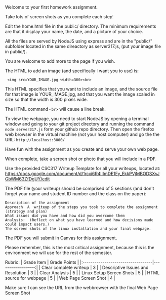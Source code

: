 Welcome to your first homework assignment.

Take lots of screen shots as you complete each step!

Edit the home.html file in the public/ directory. The minimum requirements are that it display your name, the date, and a picture of your choice. 

All the files are served by NodeJS using express and are in the "public/" subfolder located in the same direactory as server317.js, (put your image file in public/).

You are welcome to add more to the page if you wish.

The HTML to add an image (and specifically I want you to use) is: 

     <img src=YOUR_IMAGE.jpg width=300><br>

This HTML specifies that you want to include an image, and the source file for that image is YOUR_IMAGE.jpg, and that you want the image scaled in size so that the width is 300 pixels wide. 

The HTML command `<br>` will cause a line break.

To view the webpage, you need to start NodeJS by opening a terminal window and going to your git project directory and running the command `node server317.js` form your github repo directory.  Then open the firefox web browser in the virtual machine (not your host computer) and go the the URL: `http://localhost:3000/`

Have fun with the assignment as you create and serve your own web page. 

When complete, take a screen shot or photo that you will include in a PDF.

Use the provided CSC317 Writeup Template for all your writeups, located at: https://docs.google.com/document/d/1rcxi6R4lIImDE1Ey_EkkPVjMBODSXvJGbWM63ZfDgUY/edit

The PDF file (your writeup) should be comprised of 5 sections (and don't forget your name and student ID number and the class on the paper):

    Description of the assignment
    Approach  A  writeup of the steps you took to complete the assignment (strategy and plan)
    What issues did you have and how did you overcome them
    Analysis:  (Reflect on what you have learned and how decisions made could impact users.)
    The screen shots of the linux installation and your final webpage.

The PDF you will submit in Canvas for this assignment.

Please remember, this is the most critical assignment, because this is the environment we will use for the rest of the semester. 

Rubric:
| Grade Item                         | Grade Points      |
|:-----------------------------------|------------------:|
| Clear complete writeup             | 3                 |
| Descriptive Issues and Resolution  | 3                 |
| Clear Analysis                     | 5                 |
| Linux Setup Screen Shots           | 5                 |
| HTML source for webpage            | 5                 |
| Web Page Screen Shot               | 4                 |

Make sure I can see the URL from the webbrowser with the final Web Page Screen Shot


